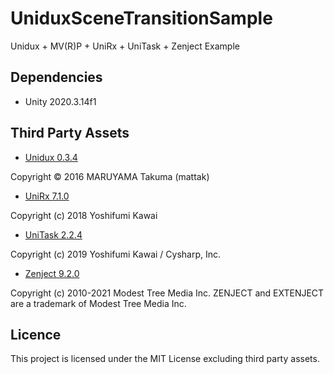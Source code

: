 # UniduxSceneTransitionSample
Unidux + MV(R)P + UniRx + UniTask + Zenject Example

## Dependencies

* Unity 2020.3.14f1

## Third Party Assets

* [Unidux 0.3.4](https://github.com/mattak/Unidux)

Copyright © 2016 MARUYAMA Takuma (mattak)

* [UniRx 7.1.0](https://github.com/neuecc/UniRx)

Copyright (c) 2018 Yoshifumi Kawai

* [UniTask 2.2.4](https://github.com/Cysharp/UniTask)

Copyright (c) 2019 Yoshifumi Kawai / Cysharp, Inc.

* [Zenject 9.2.0](https://github.com/modesttree/Zenject)

Copyright (c) 2010-2021 Modest Tree Media Inc. ZENJECT and EXTENJECT are a trademark of Modest Tree Media Inc.

## Licence

This project is licensed under the MIT License excluding third party assets.
